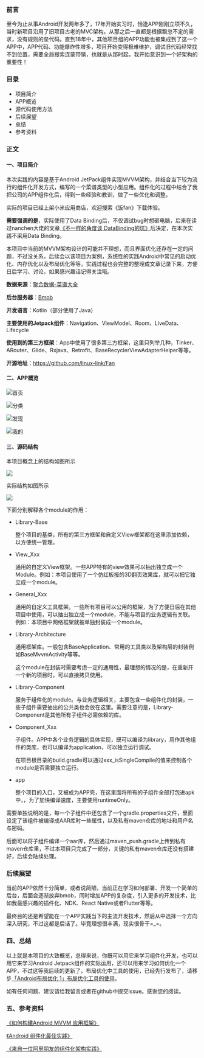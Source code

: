 ### 前言
至今为止从事Android开发两年多了，17年开始实习时，恰逢APP刚刚立项不久，当时新项目沿用了旧项目古老的MVC架构。从那之后一直都是根据飘忽不定的需求，没有规则的垒代码。直到18年中，其他项目组的APP功能也被集成到了这一个APP中，APP代码、功能爆炸性增多，项目开始变得极难维护，调试旧代码经常找不到位置，需要全局搜索连蒙带猜，也就是从那时起，我开始意识到一个好架构的重要性！

### 目录
* 项目简介
* APP概览
* 源代码使用方法
* 后续展望
* 总结
* 参考资料
### 正文
#### 一、项目简介
本次实践的内容是基于Android JetPack组件实现MVVM架构，并结合当下较为流行的组件化开发方式，编写的一个菜谱类型的小型应用。组件化的过程中结合了我把公司的APP组件化后，得到一些经验和教训，做了一些优化和调整。

实际的项目已经上架小米应用商店，欢迎搜索《饭fan》下载体验。

**需要强调的是**，实际使用了Data Binding后，不仅调试bug时想砸电脑，后来在读过nanchen大佬的文章[《不一样的角度谈 DataBinding的坑》](https://dwz.cn/s5KjNQQJ)后决定，在本次实践不采用Data Binding。

本项目中当前的MVVM架构设计的可能并不理想，而且界面优化还存在一定的问题，不过没关系，后续会以该项目为案例，系统性的实践Android中常见的启动优化、内存优化以及布局优化等等，实践过程也会完整的整理成文章记录下来，方便日后学习、讨论，如果感兴趣话记得关注哦。

**数据来源**：[聚合数据-菜谱大全](https://www.juhe.cn/docs/api/id/46)

**后台服务器**：[Bmob](https://www.bmob.cn/)

**开发语言**：Kotlin（部分使用了Java）

**主要使用的Jetpack组件**：Navigation、ViewModel、Room、LiveData、Lifecycle

**使用到的第三方框架**：App中使用了很多第三方框架，这里只列举几种，Tinker、ARouter、Glide、Rxjava、Retrofit、BaseRecyclerViewAdapterHelper等等。

**开源地址**：https://github.com/linux-link/Fan


#### 二、APP概览

![首页](https://user-gold-cdn.xitu.io/2019/7/28/16c37c87bf86bf75?w=300&h=533&f=png&s=203386)

![分类](https://user-gold-cdn.xitu.io/2019/7/28/16c37c8f577c2e59?w=300&h=533&f=png&s=36833)

![发现](https://user-gold-cdn.xitu.io/2019/7/28/16c37c94d9581f8e?w=300&h=533&f=png&s=243837)

![我的](https://user-gold-cdn.xitu.io/2019/7/28/16c37c98edc992fa?w=300&h=533&f=png&s=48005)

#### 三、源码结构
本项目概念上的结构如图所示


![](https://user-gold-cdn.xitu.io/2019/8/2/16c50a69642c9161?w=1160&h=1236&f=png&s=98337)

实际结构如图所示

![](https://user-gold-cdn.xitu.io/2019/7/28/16c37caa1744353e?w=400&h=768&f=png&s=126463)

下面分别解释各个module的作用：

* Library-Base

    整个项目的基类，所有的第三方框架和自定义View框架都在这里添加依赖，以方便统一管理。
* View_Xxx
    
    通用的自定义View框架。一些APP特有的view效果可以抽出独立成一个Module。例如：本项目使用了一个仿红板报的3D翻页效果库，就可以把它独立成一个module。

* General_Xxx

    通用的自定义工具框架。一些所有项目可以公用的框架，为了方便日后在其他项目中使用，可以抽出独立成一个module，不能与项目的业务逻辑有关联。例如：本项目中网络框架就被单独封装成一个module。
* Library-Architecture
    
    通用框架库。一般包含BaseApplication、常用的工具类以及架构层的封装例如BaseMvvmActivity等等。
    
    这个module在封装时需要考虑一定的通用性，最理想的情况的是，在重新开一个新的项目时，可以直接拷贝使用。
* Library-Component

    服务于组件化的module。与业务逻辑相关，主要包含一些组件化的封装，一些子组件需要抽出的公共类也会放在这里。需要注意的是，Library-Component是其他所有子组件必需依赖的库。
* Component_Xxx

    子组件。APP中各个业务逻辑的具体实现，既可以编译为library，用作其他组件的类库，也可以编译为application，可以独立运行调试。
    
    在项目根目录的build.gradle可以通过xxx_isSingleCompile的值来控制各个module是否需要独立运行。
    

* app

    整个项目的入口，又被成为APP壳，在这里面将所有的子组件全部打包进apk中，，为了加快编译速度，主要使用runtimeOnly。
    
需要单独说明的是，每一个子组件中还包含了一个gradle.properties文件，里面设定了该组件被编译成AAR库时一些属性，以及私有maven仓库的地址和用户名与密码。

后面可以将子组件编译一个aar库，然后通过maven_push.gradle上传到私有maven仓库里，不过本项目只完成了一部分，关键的私有maven仓库还没有搭建好，后续会陆续处理。

### 后续展望
当前的APP依然十分简单，或者说简陋，当前正在学习如何部署、开发一个简单的后台，后面会逐渐放弃bmob，同时增加APP的复杂度，引入更多的开发技术，比如我最感兴趣的插件化、NDK、React Native或者Flutter等等。

最终目的还是希望能在一个APP实践当下的主流开发技术，然后从中选择一个方向深入研究，不过这都是后话了。毕竟理想很丰满，现实很骨干=_=。

### 四、总结
以上就是本项目的大致概览，总得来说，你既可以用它来学习组件化开发，也可以用它来学习Android Jetpack组件的实际运用，还可以用来学习如何优化一个APP，不过这等我后续的更新了，布局优化中工具的使用，已经先行发布了，请移步[「Android布局优化 1」布局优化工具的使用](https://www.jianshu.com/p/aa2bf172a7ae)。

如有任何问题、建议请给我留言或者在github中提交issue。感谢您的阅读。

### 五、参考资料
[《如何构建Android MVVM 应用框架》](https://tech.meituan.com/2016/11/11/android-mvvm.html)

[《Android 组件化最佳实践》](https://dwz.cn/lOeaiPi8)

[《来自一位阿里朋友的组件化架构实践》](https://dwz.cn/rPM80kL7)


